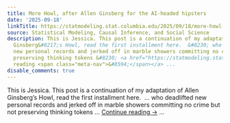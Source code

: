 ```yaml
---
title: More Howl, after Allen Ginsberg for the AI-headed hipsters
date: '2025-09-18'
linkTitle: https://statmodeling.stat.columbia.edu/2025/09/18/more-howl-after-allen-ginsberg-for-the-ai-headed-hipsters/
source: Statistical Modeling, Causal Inference, and Social Science
description: This is Jessica. This post is a continuation of my adaptation of Allen
  Ginsberg&#8217;s Howl, read the first installment here.  &#8230; who deadlifted
  new personal records and jerked off in marble showers committing no crime but not
  preserving thinking tokens &#8230; <a href="https://statmodeling.stat.columbia.edu/2025/09/18/more-howl-after-allen-ginsberg-for-the-ai-headed-hipsters/">Continue
  reading <span class="meta-nav">&#8594;</span></a> ...
disable_comments: true
---
```

This is Jessica. This post is a continuation of my adaptation of Allen Ginsberg&#8217;s Howl, read the first installment here.  &#8230; who deadlifted new personal records and jerked off in marble showers committing no crime but not preserving thinking tokens &#8230; <a href="https://statmodeling.stat.columbia.edu/2025/09/18/more-howl-after-allen-ginsberg-for-the-ai-headed-hipsters/">Continue reading <span class="meta-nav">&#8594;</span></a> ...